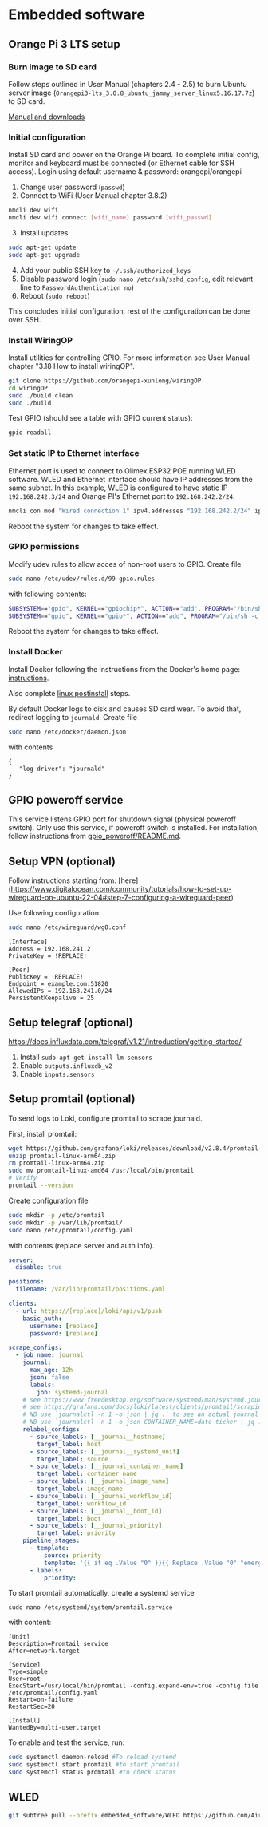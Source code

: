 # Embedded software

## Orange Pi 3 LTS setup

### Burn image to SD card

Follow steps outlined in User Manual (chapters 2.4 - 2.5) to burn Ubuntu server image (`Orangepi3-lts_3.0.8_ubuntu_jammy_server_linux5.16.17.7z`) to SD card.

[Manual and downloads](http://www.orangepi.org/html/hardWare/computerAndMicrocontrollers/service-and-support/Orange-pi-3-LTS.html)

### Initial configuration

Install SD card and power on the Orange Pi board.
To complete initial config, monitor and keyboard must be connected (or Ethernet cable for SSH access). Login using default username & password: orangepi/orangepi

1. Change user password (`passwd`)
2. Connect to WiFi (User Manual chapter 3.8.2)

```bash
nmcli dev wifi
nmcli dev wifi connect [wifi_name] password [wifi_passwd]
```

3. Install updates

```bash
sudo apt-get update
sudo apt-get upgrade
```

4. Add your public SSH key to `~/.ssh/authorized_keys`
5. Disable password login (`sudo nano /etc/ssh/sshd_config`, edit relevant line to `PasswordAuthentication no`)
6. Reboot (`sudo reboot`)

This concludes initial configuration, rest of the configuration can be done over SSH.

### Install WiringOP

Install utilities for controlling GPIO. For more information see User Manual chapter "3.18 How to install wiringOP".

```bash
git clone https://github.com/orangepi-xunlong/wiringOP
cd wiringOP
sudo ./build clean
sudo ./build
```

Test GPIO (should see a table with GPIO current status):

```bash
gpio readall
```

### Set static IP to Ethernet interface

Ethernet port is used to connect to Olimex ESP32 POE running WLED software.
WLED and Ethernet interface should have IP addresses from the same subnet.
In this example, WLED is configured to have static IP `192.168.242.3/24`
and Orange PI's Ethernet port to `192.168.242.2/24`.

```bash
nmcli con mod "Wired connection 1" ipv4.addresses "192.168.242.2/24" ipv4.method "manual"
```

Reboot the system for changes to take effect.

### GPIO permissions

Modify udev rules to allow acces of non-root users to GPIO. Create file

```bash
sudo nano /etc/udev/rules.d/99-gpio.rules
```

with following contents:

```bash
SUBSYSTEM=="gpio", KERNEL=="gpiochip*", ACTION=="add", PROGRAM="/bin/sh -c 'chown root:orangepi /sys/class/gpio/export /sys/class/gpio/unexport ; chmod 220 /sys/class/gpio/export /sys/class/gpio/unexport'"
SUBSYSTEM=="gpio", KERNEL=="gpio*", ACTION=="add", PROGRAM="/bin/sh -c 'chown root:orangepi /sys%p/active_low /sys%p/direction /sys%p/edge /sys%p/value ; chmod 660 /sys%p/active_low /sys%p/direction /sys%p/edge /sys%p/value'"
```

Reboot the system for changes to take effect.

### Install Docker

Install Docker following the instructions from the Docker's home page:
[instructions](https://docs.docker.com/engine/install/ubuntu/#install-using-the-repository).

Also complete [linux postinstall](https://docs.docker.com/engine/install/linux-postinstall/) steps.

By default Docker logs to disk and causes SD card wear.
To avoid that, redirect logging to `journald`. Create file

```bash
sudo nano /etc/docker/daemon.json
```

with contents

```
{
   "log-driver": "journald"
}
```

## GPIO poweroff service

This service listens GPIO port for shutdown signal (physical poweroff switch).
Only use this service, if poweroff switch is installed. 
For installation, follow instructions from [gpio_poweroff/README.md](gpio_poweroff/README.md).


## Setup VPN (optional)

Follow instructions starting from:
[here] (https://www.digitalocean.com/community/tutorials/how-to-set-up-wireguard-on-ubuntu-22-04#step-7-configuring-a-wireguard-peer)


Use following configuration:

```bash
sudo nano /etc/wireguard/wg0.conf
```

```
[Interface]
Address = 192.168.241.2
PrivateKey = !REPLACE!

[Peer]
PublicKey = !REPLACE!
Endpoint = example.com:51820
AllowedIPs = 192.168.241.0/24
PersistentKeepalive = 25
```


## Setup telegraf (optional)

https://docs.influxdata.com/telegraf/v1.21/introduction/getting-started/


1. Install `sudo apt-get install lm-sensors`
1. Enable `outputs.influxdb_v2`
2. Enable `inputs.sensors`

## Setup promtail (optional)

To send logs to Loki, configure promtail to scrape journald.

First, install promtail:

```bash
wget https://github.com/grafana/loki/releases/download/v2.8.4/promtail-linux-arm64.zip
unzip promtail-linux-arm64.zip
rm promtail-linux-arm64.zip
sudo mv promtail-linux-amd64 /usr/local/bin/promtail
# Verify
promtail --version
```

Create configuration file

```bash
sudo mkdir -p /etc/promtail
sudo mkdir -p /var/lib/promtail/
sudo nano /etc/promtail/config.yaml
```

with contents (replace server and auth info).

```yaml
server:
  disable: true

positions:
  filename: /var/lib/promtail/positions.yaml

clients:
  - url: https://[replace]/loki/api/v1/push
    basic_auth:
      username: [replace]
      password: [replace]

scrape_configs:
  - job_name: journal
    journal:
      max_age: 12h
      json: false
      labels:
        job: systemd-journal
    # see https://www.freedesktop.org/software/systemd/man/systemd.journal-fields.html#Trusted%20Journal%20Fields
    # see https://grafana.com/docs/loki/latest/clients/promtail/scraping/#journal-scraping-linux-only
    # NB use `journalctl -n 1 -o json | jq .` to see an actual journal log message (including metadata).
    # NB use `journalctl -n 1 -o json CONTAINER_NAME=date-ticker | jq .` to see a container log message.
    relabel_configs:
      - source_labels: [__journal__hostname]
        target_label: host
      - source_labels: [__journal__systemd_unit]
        target_label: source
      - source_labels: [__journal_container_name]
        target_label: container_name
      - source_labels: [__journal_image_name]
        target_label: image_name
      - source_labels: [__journal_workflow_id]
        target_label: workflow_id
      - source_labels: [__journal__boot_id]
        target_label: boot
      - source_labels: [__journal_priority]
        target_label: priority
    pipeline_stages:
      - template:
          source: priority
          template: '{{ if eq .Value "0" }}{{ Replace .Value "0" "emerg" 1 }}{{ else if eq .Value "1" }}{{ Replace .Value "1" "alert" 1 }}{{ else if eq .Value "2" }}{{ Replace .Value "2" "crit" 1 }}{{ else if eq .Value "3" }}{{ Replace .Value "3" "err" 1 }}{{ else if eq .Value "4" }}{{ Replace .Value "4" "warning" 1 }}{{ else if eq .Value "5" }}{{ Replace .Value "5" "notice" 1 }}{{ else if eq .Value "6" }}{{ Replace .Value "6" "info" 1 }}{{ else if eq .Value "7" }}{{ Replace .Value "7" "debug" 1 }}{{ end }}'
      - labels:
          priority:
```

To start promtail automatically, create a systemd service

```
sudo nano /etc/systemd/system/promtail.service
```

with content:

```
[Unit] 
Description=Promtail service 
After=network.target 
 
[Service] 
Type=simple 
User=root 
ExecStart=/usr/local/bin/promtail -config.expand-env=true -config.file /etc/promtail/config.yaml 
Restart=on-failure 
RestartSec=20 
 
[Install] 
WantedBy=multi-user.target
```

To enable and test the service, run:

```bash
sudo systemctl daemon-reload #To reload systemd
sudo systemctl start promtail #to start promtail
sudo systemctl status promtail #to check status
```

## WLED

```bash
git subtree pull --prefix embedded_software/WLED https://github.com/Aircoookie/WLED.git v0.14.0-b4 --squash
```

